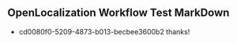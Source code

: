 ## OpenLocalization Workflow Test MarkDown
* cd0080f0-5209-4873-b013-becbee3600b2 
thanks!<!--HONumber=Mar16_HO3-->
